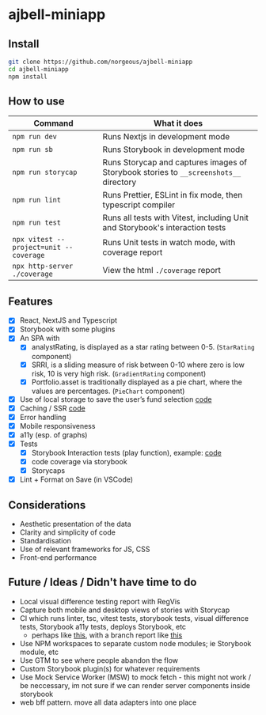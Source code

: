 # ajbell-miniapp

## Install

```sh
git clone https://github.com/norgeous/ajbell-miniapp
cd ajbell-miniapp
npm install
```

## How to use

| Command                                | What it does                                                                          |
| -------------------------------------- | ------------------------------------------------------------------------------------- |
| `npm run dev`                          | Runs Nextjs in development mode                                                       |
| `npm run sb`                           | Runs Storybook in development mode                                                    |
| `npm run storycap`                     | Runs Storycap and captures images of Storybook stories to `__screenshots__` directory |
| `npm run lint`                         | Runs Prettier, ESLint in fix mode, then typescript compiler                           |
| `npm run test`                         | Runs all tests with Vitest, including Unit and Storybook's interaction tests          |
| `npx vitest --project=unit --coverage` | Runs Unit tests in watch mode, with coverage report                                   |
| `npx http-server ./coverage`           | View the html `./coverage` report                                                     |

## Features

- [x] React, NextJS and Typescript
- [x] Storybook with some plugins
- [x] An SPA with
  - [x] analystRating, is displayed as a star rating between 0-5. (`StarRating` component)
  - [x] SRRI, is a sliding measure of risk between 0-10 where zero is low risk, 10 is very high risk. (`GradientRating` component)
  - [x] Portfolio.asset is traditionally displayed as a pie chart, where the values are percentages. (`PieChart` component)
- [x] Use of local storage to save the user’s fund selection [code](https://github.com/norgeous/ajbell-miniapp/blob/main/components/StrategySelector/index.tsx#L28)
- [x] Caching / SSR [code](https://github.com/norgeous/ajbell-miniapp/blob/main/app/page.tsx#L5)
- [x] Error handling
- [x] Mobile responsiveness
- [x] a11y (esp. of graphs)
- [x] Tests
  - [x] Storybook Interaction tests (play function), example: [code](https://github.com/norgeous/ajbell-miniapp/blob/main/components/StrategySelector/index.stories.ts#L18)
  - [x] code coverage via storybook
  - [x] Storycaps
- [x] Lint + Format on Save (in VSCode)

## Considerations

- Aesthetic presentation of the data
- Clarity and simplicity of code
- Standardisation
- Use of relevant frameworks for JS, CSS
- Front-end performance

## Future / Ideas / Didn't have time to do

- Local visual difference testing report with RegVis
- Capture both mobile and desktop views of stories with Storycap
- CI which runs linter, tsc, vitest tests, storybook tests, visual difference tests, Storybook a11y tests, deploys Storybook, etc
  - perhaps like [this](https://github.com/norgeous/ComfyUI-UI-Builder/pull/35), with a branch report like [this](https://norgeous.github.io/ComfyUI-UI-Builder/pr-preview/pr-35/)
- Use NPM workspaces to separate custom node modules; ie Storybook module, etc
- Use GTM to see where people abandon the flow
- Custom Storybook plugin(s) for whatever requirements
- Use Mock Service Worker (MSW) to mock fetch - this might not work / be neccessary, im not sure if we can render server components inside storybook
- web bff pattern. move all data adapters into one place
